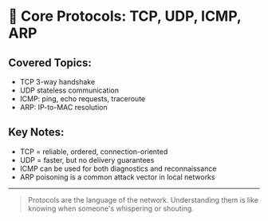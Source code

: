 # 🔁 Core Protocols: TCP, UDP, ICMP, ARP

## Covered Topics:
- TCP 3-way handshake
- UDP stateless communication
- ICMP: ping, echo requests, traceroute
- ARP: IP-to-MAC resolution

## Key Notes:
- TCP = reliable, ordered, connection-oriented
- UDP = faster, but no delivery guarantees
- ICMP can be used for both diagnostics and reconnaissance
- ARP poisoning is a common attack vector in local networks

---

> Protocols are the language of the network. Understanding them is like knowing when someone's whispering or shouting.

